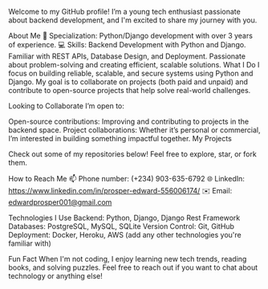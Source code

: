 Welcome to my GitHub profile! I’m a young tech enthusiast passionate about backend development, and I'm excited to share my journey with you.

About Me
🌱 Specialization: Python/Django development with over 3 years of experience.
💻 Skills:
Backend Development with Python and Django.
Familiar with REST APIs, Database Design, and Deployment.
Passionate about problem-solving and creating efficient, scalable solutions.
What I Do
I focus on building reliable, scalable, and secure systems using Python and Django. My goal is to collaborate on projects (both paid and unpaid) and contribute to open-source projects that help solve real-world challenges.

Looking to Collaborate
I’m open to:

Open-source contributions: Improving and contributing to projects in the backend space.
Project collaborations: Whether it’s personal or commercial, I’m interested in building something impactful together.
My Projects

Check out some of my repositories below! Feel free to explore, star, or fork them.


How to Reach Me
📫 Phone number: (+234) 903-635-6792
🌐 LinkedIn: https://www.linkedin.com/in/prosper-edward-556006174/
✉️ Email: edwardprosper001@gmail.com


Technologies I Use
Backend: Python, Django, Django Rest Framework
Databases: PostgreSQL, MySQL, SQLite
Version Control: Git, GitHub
Deployment: Docker, Heroku, AWS (add any other technologies you're familiar with)

Fun Fact
When I'm not coding, I enjoy learning new tech trends, reading books, and solving puzzles. Feel free to reach out if you want to chat about technology or anything else!





<!---
prosper-20/prosper-20 is a ✨ special ✨ repository because its `README.md` (this file) appears on your GitHub profile.
You can click the Preview link to take a look at your changes.
--->
